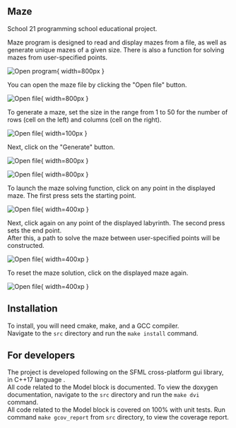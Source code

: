 ## Maze
School 21 programming school educational project.<br>

Maze program is designed to read and display mazes from a file, as well as generate unique mazes of a given size. There is also a function for solving mazes from user-specified points.<br>

![Open program](./readme_resources/first_start.png){ width=800px }

You can open the maze file by clicking the "Open file" button.<br>

![Open file](./readme_resources/open_file.png){ width=800px }


To generate a maze, set the size in the range from 1 to 50 for the number of rows (cell on the left) and columns (cell on the right). 

![Open file](./readme_resources/size_maze.png){ width=100px }

Next, click on the "Generate" button.<br>

![Open file](./readme_resources/generate_maze_25_50.png){ width=800px }

![Open file](./readme_resources/generate_maze_50_50.png){ width=800px }


To launch the maze solving function, click on any point in the displayed maze. The first press sets the starting point.<br>

![Open file](./readme_resources/point_A.png){ width=400xp }

Next, click again on any point of the displayed labyrinth. The second press sets the end point.<br>
After this, a path to solve the maze between user-specified points will be constructed.<br>

![Open file](./readme_resources/point_B.png){ width=400xp }

To reset the maze solution, click on the displayed maze again.<br>

![Open file](./readme_resources/clean_maze.png){ width=400xp }

## Installation
To install, you will need cmake, make, and a GCC compiler.<br>
Navigate to the `src` directory and run the `make install` command.

## For developers
The project is developed following on the SFML cross-platform gui library, in C++17 language .<br>
All code related to the Model block is documented. To view the doxygen documentation, navigate to the `src` directory and run the `make dvi` command.<br>
All code related to the Model block is covered on 100% with unit tests. Run command `make gcov_report` from `src`
directory, to view the coverage report.<br>
